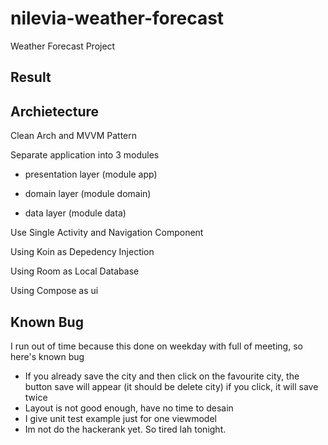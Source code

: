# nilevia-weather-forecast

Weather Forecast Project

## Result


## Archietecture
Clean Arch and MVVM Pattern

Separate application into 3 modules

- presentation layer (module app)

- domain layer (module domain)

- data layer (module data)

Use Single Activity and Navigation Component

Using Koin as Depedency Injection

Using Room as Local Database

Using Compose as ui


## Known Bug
I run out of time because this done on weekday with full of meeting, so here's known bug

- If you already save the city and then click on the favourite city, the button save will appear (it should be delete city) if you click, it will save twice
- Layout is not good enough, have no time to desain
- I give unit test example just for one viewmodel
- Im not do the hackerank yet. So tired lah tonight.